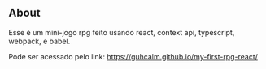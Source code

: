 ## About ##
Esse é um mini-jogo rpg feito usando react, context api, typescript, webpack, e babel.

Pode ser acessado pelo link: https://guhcalm.github.io/my-first-rpg-react/
